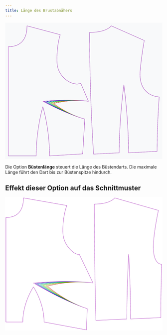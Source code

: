 ```yaml
---
title: Länge des Brustabnähers
---
```


![Der Effekt der Option "Bust-Dart-Länge" auf das Schnittmuster](sample.png)

Die Option **Büstenlänge** steuert die Länge des Büstendarts. Die maximale Länge führt den Dart bis zur Büstenspitze hindurch.


## Effekt dieser Option auf das Schnittmuster
![Dieses Bild zeigt den Effekt dieser Option, indem es mehrere Varianten überlagert, die einen anderen Wert für diese Option haben](bella_bustdartlength_sample.svg "Effekt dieser Option auf das Schnittmuster")